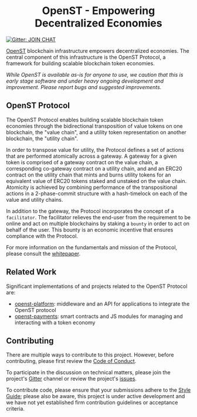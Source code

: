 <h1 align="center">OpenST - Empowering Decentralized Economies</h1>

[![Gitter: JOIN CHAT](https://img.shields.io/badge/gitter-JOIN%20CHAT-brightgreen.svg)](https://gitter.im/OpenSTFoundation/SimpleToken)

[OpenST](https://openst.org/) blockchain infrastructure empowers decentralized economies. The central component of this infrastructure is the OpenST Protocol, a framework for building scalable blockchain token economies.

_While OpenST is available as-is for anyone to use, we caution that this is early stage software and under heavy ongoing development and improvement. Please report bugs and suggested improvements._

## OpenST Protocol
The OpenST Protocol enables building scalable blockchain token economies through the bidirectional transposition of value tokens on one blockchain, the "value chain", and a utility token representation on another blockchain, the "utility chain".

In order to transpose value for utility, the Protocol defines a set of actions that are performed atomically across a gateway. A gateway for a given token is comprised of a gateway contract on the value chain, a corresponding co-gateway contract on a utility chain, and and an ERC20 contract on the utility chain that mints and burns utility tokens for an equivalent value of ERC20 tokens staked and unstaked on the value chain. Atomicity is achieved by combining performance of the transpositional actions in a 2-phase-commit structure with a hash-timelock on each of the value and utility chains.

In addition to the gateway, the Protocol incorporates the concept of a `facilitator`. The facilitator relieves the end-user from the requirement to be online and act on multiple blockchains by staking a `bounty` in order to act on behalf of the user. This bounty is an economic incentive that ensures compliance with the Protocol.

For more information on the fundamentals and mission of the Protocol, please consult the [whitepaper](https://drive.google.com/file/d/0Bwgf8QuAEOb7Z2xIeUlLd21DSjQ/view).

## Related Work
Significant implementations of and projects related to the OpenST Protocol are:

- [openst-platform](https://github.com/OpenSTFoundation/openst-platform): middleware and an API for applications to integrate the OpenST protocol
- [openst-payments](https://github.com/OpenSTFoundation/openst-payments): smart contracts and JS modules for managing and interacting with a token economy

## Contributing
There are multiple ways to contribute to this project. However, before contributing, please first review the [Code of Conduct](https://github.com/OpenSTFoundation/openst-protocol/blob/develop/CODE_OF_CONDUCT.md).

To participate in the discussion on technical matters, please join the project's [Gitter](https://gitter.im/OpenSTFoundation/SimpleToken) channel or review the project's [issues](https://github.com/OpenSTFoundation/openst-protocol/issues).

To contribute code, please ensure that your submissions adhere to the [Style Guide](https://github.com/OpenSTFoundation/openst-protocol/blob/develop/SOLIDITY_STYLE_GUIDE.md); please also be aware, this project is under active development and we have not yet established firm contribution guidelines or acceptance criteria.
